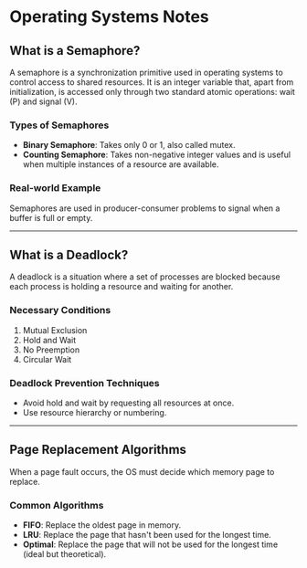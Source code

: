 # Operating Systems Notes

## What is a Semaphore?

A semaphore is a synchronization primitive used in operating systems to control access to shared resources. It is an integer variable that, apart from initialization, is accessed only through two standard atomic operations: wait (P) and signal (V).

### Types of Semaphores
- **Binary Semaphore**: Takes only 0 or 1, also called mutex.
- **Counting Semaphore**: Takes non-negative integer values and is useful when multiple instances of a resource are available.

### Real-world Example
Semaphores are used in producer-consumer problems to signal when a buffer is full or empty.

---

## What is a Deadlock?

A deadlock is a situation where a set of processes are blocked because each process is holding a resource and waiting for another.

### Necessary Conditions
1. Mutual Exclusion
2. Hold and Wait
3. No Preemption
4. Circular Wait

### Deadlock Prevention Techniques
- Avoid hold and wait by requesting all resources at once.
- Use resource hierarchy or numbering.

---

## Page Replacement Algorithms

When a page fault occurs, the OS must decide which memory page to replace.

### Common Algorithms
- **FIFO**: Replace the oldest page in memory.
- **LRU**: Replace the page that hasn't been used for the longest time.
- **Optimal**: Replace the page that will not be used for the longest time (ideal but theoretical).
